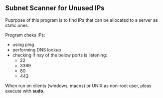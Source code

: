 ## Subnet Scanner for Unused IPs

Puprpose of this program is to find IPs that can be allocated to a server as static ones.

Program cheks IPs:
  - using ping
  - performing DNS lookup
  - checking if nay of the below ports is listening:
      - 22
      - 3389
      - 80
      - 443

When run on clients (windows, macos) or UNIX as non-root user, pleas execute with **sudo**.
